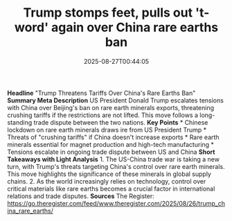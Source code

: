 ﻿---
title: "Trump stomps feet, pulls out 't-word' again over China rare earths ban"
date: "2025-08-27T00:44:05"
category: "Markets"
summary: ""
slug: "trump stomps feet pulls out tword again over china rare eart"
source_urls:
  - "https://go.theregister.com/feed/www.theregister.com/2025/08/26/trump_china_rare_earths/"
seo:
  title: "Trump stomps feet, pulls out 't-word' again over China rare earths ban | Hash n Hedge"
  description: ""
  keywords: ["news", "markets", "brief"]
---
**Headline** "Trump Threatens Tariffs Over China's Rare Earths Ban"  **Summary Meta Description** US President Donald Trump escalates tensions with China over Beijing's ban on rare earth minerals exports, threatening crushing tariffs if the restrictions are not lifted. This move follows a long-standing trade dispute between the two nations.  **Key Points**  * Chinese lockdown on rare earth minerals draws ire from US President Trump * Threats of "crushing tariffs" if China doesn't increase exports * Rare earth minerals essential for magnet production and high-tech manufacturing * Tensions escalate in ongoing trade dispute between US and China  **Short Takeaways with Light Analysis**   1. The US-China trade war is taking a new turn, with Trump's threats targeting China's control over rare earth minerals. This move highlights the significance of these minerals in global supply chains. 2. As the world increasingly relies on technology, control over critical materials like rare earths becomes a crucial factor in international relations and trade disputes.  **Sources** The Register: https://go.theregister.com/feed/www.theregister.com/2025/08/26/trump_china_rare_earths/ 
